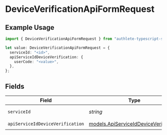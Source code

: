 # DeviceVerificationApiFormRequest

## Example Usage

```typescript
import { DeviceVerificationApiFormRequest } from "authlete-typescript-sdk/models/operations";

let value: DeviceVerificationApiFormRequest = {
  serviceId: "<id>",
  apiServiceIdDeviceVerification: {
    userCode: "<value>",
  },
};
```

## Fields

| Field                                                                                   | Type                                                                                    | Required                                                                                | Description                                                                             |
| --------------------------------------------------------------------------------------- | --------------------------------------------------------------------------------------- | --------------------------------------------------------------------------------------- | --------------------------------------------------------------------------------------- |
| `serviceId`                                                                             | *string*                                                                                | :heavy_check_mark:                                                                      | A service ID.                                                                           |
| `apiServiceIdDeviceVerification`                                                        | [models.ApiServiceIdDeviceVerification](../../models/apiserviceiddeviceverification.md) | :heavy_check_mark:                                                                      | N/A                                                                                     |